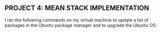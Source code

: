 ## PROJECT 4: MEAN STACK IMPLEMENTATION

I ran the following commands on my virtual machine to update a list of packages in the Ubuntu package manager and to upgrade the Ubuntu OS: